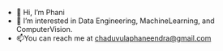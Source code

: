 - 👋 Hi, I’m Phani
- 👀 I’m interested in Data Engineering, MachineLearning, and ComputerVision.
- 📫You can reach me at chaduvulaphaneendra@gmail.com

<!---
Phanich28/Phanich28 is a ✨ special ✨ repository because its `README.md` (this file) appears on your GitHub profile.
You can click the Preview link to take a look at your changes.
--->
